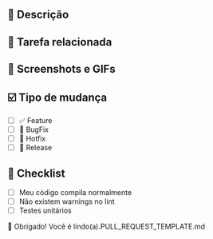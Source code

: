 ## 📝 Descrição

<!-- Explicação do que foi feito -->

## 🔢 Tarefa relacionada

<!-- Número da Tarefa e Nome da Tarefa do Trello -->

## 📱 Screenshots e GIFs

<!-- Screenshots, vídeos e GIFs da funcionalidade -->

## ☑️ Tipo de mudança

- [ ] ✅ Feature
- [ ] 🦟 BugFix
- [ ] 🚨 Hotfix
- [ ] 🚀 Release

## 🚨 Checklist 

- [ ] Meu código compila normalmente
- [ ] Não existem warnings no lint
- [ ] Testes unitários

🖤 Obrigado! Você é lindo(a).PULL_REQUEST_TEMPLATE.md
